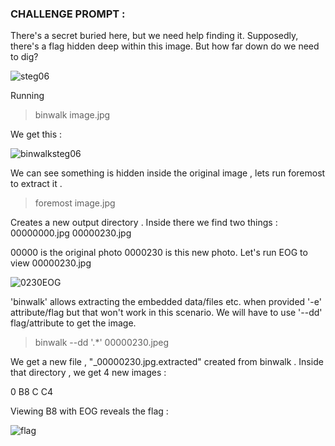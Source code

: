 ### **CHALLENGE PROMPT** :

There's a secret buried here, but we need help finding it. Supposedly, there's a flag hidden deep
within this image. But how far down do we need to dig?

![steg06](https://user-images.githubusercontent.com/73142671/96652950-ac086c80-1340-11eb-934c-920e12b36ca5.jpg)

Running 

  > binwalk image.jpg
  
 We get this : 
 
 ![binwalksteg06](https://user-images.githubusercontent.com/73142671/96653028-d78b5700-1340-11eb-90ad-d2aeaafcec3b.png)

We can see something is hidden inside the original image , lets run foremost to extract it .

  >foremost image.jpg
  
Creates a new output directory . Inside there we find two things : 00000000.jpg  00000230.jpg

00000 is the original photo 0000230 is this new photo. Let's run EOG to view 00000230.jpg

![0230EOG](https://user-images.githubusercontent.com/73142671/96653160-1faa7980-1341-11eb-8f53-182c04d03b13.png)

'binwalk' allows extracting the embedded data/files etc. when provided '-e' attribute/flag but that won't work in this scenario.
We will have to use '--dd' flag/attribute to get the image.

  > binwalk --dd '.*' 00000230.jpeg

We get a new file , "_00000230.jpg.extracted" created from binwalk .
Inside that directory , we get 4 new images :

  0  B8  C  C4

Viewing B8 with EOG reveals the flag : 

![flag](https://user-images.githubusercontent.com/73142671/96653403-ac553780-1341-11eb-9f5c-a0121cce67b5.png)
